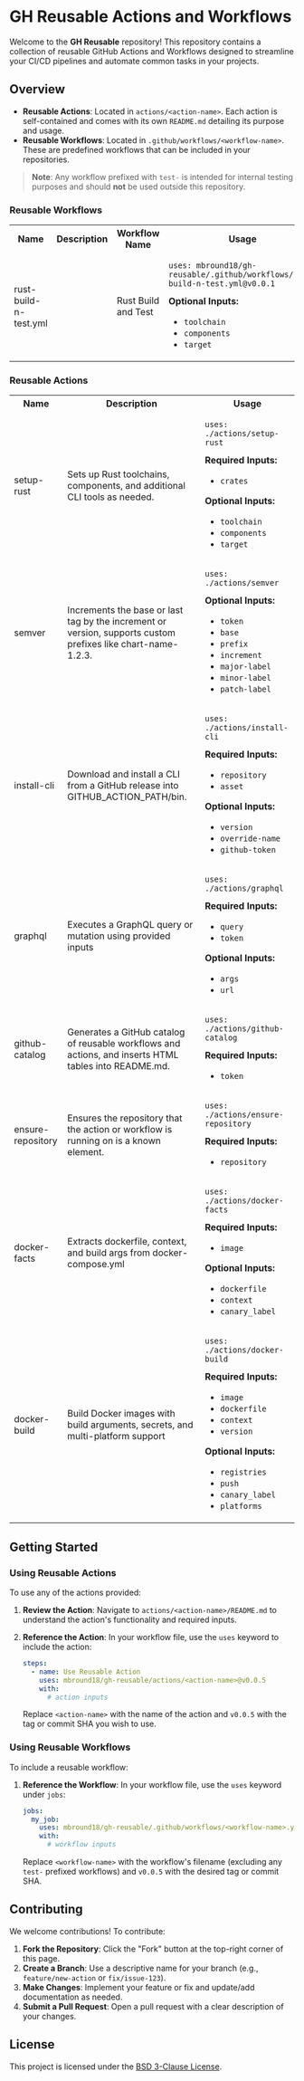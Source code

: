 # GH Reusable Actions and Workflows

Welcome to the **GH Reusable** repository! This repository contains a collection of reusable GitHub Actions and Workflows designed to streamline your CI/CD pipelines and automate common tasks in your projects.

## Overview

- **Reusable Actions**: Located in `actions/<action-name>`. Each action is self-contained and comes with its own `README.md` detailing its purpose and usage.
- **Reusable Workflows**: Located in `.github/workflows/<workflow-name>`. These are predefined workflows that can be included in your repositories.

> **Note**: Any workflow prefixed with `test-` is intended for internal testing purposes and should **not** be used outside this repository.

<!-- GENERATED:GITHUB-CATALOG:START -->
<h3>Reusable Workflows</h3>
<table>
    <tr>
        <th>Name</th>
        <th>Description</th>
        <th>Workflow Name</th>
        <th>Usage</th>
    </tr>
        <tr>
        <td>rust-build-n-test.yml</td>
        <td></td>
        <td>Rust Build and Test</td>
        <td>
            <pre><code>uses: mbround18/gh-reusable/.github/workflows/rust-build-n-test.yml@v0.0.1</code></pre><strong>Optional Inputs:</strong><ul><li><code>toolchain</code></li><li><code>components</code></li><li><code>target</code></li></ul>
        </td>
    </tr>
    </table>

<h3>Reusable Actions</h3>
<table>
    <tr>
        <th>Name</th>
        <th>Description</th>
        <th>Usage</th>
    </tr>
        <tr>
        <td>setup-rust</td>
        <td>Sets up Rust toolchains, components, and additional CLI tools as needed.</td>
        <td>
            <pre><code>uses: ./actions/setup-rust</code></pre><strong>Required Inputs:</strong><ul><li><code>crates</code></li></ul><strong>Optional Inputs:</strong><ul><li><code>toolchain</code></li><li><code>components</code></li><li><code>target</code></li></ul>
        </td>
    </tr>
        <tr>
        <td>semver</td>
        <td>Increments the base or last tag by the increment or version, supports custom prefixes like chart-name-1.2.3.</td>
        <td>
            <pre><code>uses: ./actions/semver</code></pre><strong>Optional Inputs:</strong><ul><li><code>token</code></li><li><code>base</code></li><li><code>prefix</code></li><li><code>increment</code></li><li><code>major-label</code></li><li><code>minor-label</code></li><li><code>patch-label</code></li></ul>
        </td>
    </tr>
        <tr>
        <td>install-cli</td>
        <td>Download and install a CLI from a GitHub release into GITHUB_ACTION_PATH/bin.</td>
        <td>
            <pre><code>uses: ./actions/install-cli</code></pre><strong>Required Inputs:</strong><ul><li><code>repository</code></li><li><code>asset</code></li></ul><strong>Optional Inputs:</strong><ul><li><code>version</code></li><li><code>override-name</code></li><li><code>github-token</code></li></ul>
        </td>
    </tr>
        <tr>
        <td>graphql</td>
        <td>Executes a GraphQL query or mutation using provided inputs</td>
        <td>
            <pre><code>uses: ./actions/graphql</code></pre><strong>Required Inputs:</strong><ul><li><code>query</code></li><li><code>token</code></li></ul><strong>Optional Inputs:</strong><ul><li><code>args</code></li><li><code>url</code></li></ul>
        </td>
    </tr>
        <tr>
        <td>github-catalog</td>
        <td>Generates a GitHub catalog of reusable workflows and actions, and inserts HTML tables into README.md.</td>
        <td>
            <pre><code>uses: ./actions/github-catalog</code></pre><strong>Required Inputs:</strong><ul><li><code>token</code></li></ul>
        </td>
    </tr>
        <tr>
        <td>ensure-repository</td>
        <td>Ensures the repository that the action or workflow is running on is a known element.</td>
        <td>
            <pre><code>uses: ./actions/ensure-repository</code></pre><strong>Required Inputs:</strong><ul><li><code>repository</code></li></ul>
        </td>
    </tr>
        <tr>
        <td>docker-facts</td>
        <td>Extracts dockerfile, context, and build args from docker-compose.yml</td>
        <td>
            <pre><code>uses: ./actions/docker-facts</code></pre><strong>Required Inputs:</strong><ul><li><code>image</code></li></ul><strong>Optional Inputs:</strong><ul><li><code>dockerfile</code></li><li><code>context</code></li><li><code>canary_label</code></li></ul>
        </td>
    </tr>
        <tr>
        <td>docker-build</td>
        <td>Build Docker images with build arguments, secrets, and multi-platform support</td>
        <td>
            <pre><code>uses: ./actions/docker-build</code></pre><strong>Required Inputs:</strong><ul><li><code>image</code></li><li><code>dockerfile</code></li><li><code>context</code></li><li><code>version</code></li></ul><strong>Optional Inputs:</strong><ul><li><code>registries</code></li><li><code>push</code></li><li><code>canary_label</code></li><li><code>platforms</code></li></ul>
        </td>
    </tr>
    </table>

<!-- GENERATED:GITHUB-CATALOG:STOP -->

## Getting Started

### Using Reusable Actions

To use any of the actions provided:

1. **Review the Action**: Navigate to `actions/<action-name>/README.md` to understand the action's functionality and required inputs.
2. **Reference the Action**: In your workflow file, use the `uses` keyword to include the action:

   ```yaml
   steps:
     - name: Use Reusable Action
       uses: mbround18/gh-reusable/actions/<action-name>@v0.0.5
       with:
         # action inputs
   ```

   Replace `<action-name>` with the name of the action and `v0.0.5` with the tag or commit SHA you wish to use.

### Using Reusable Workflows

To include a reusable workflow:

1. **Reference the Workflow**: In your workflow file, use the `uses` keyword under `jobs`:

   ```yaml
   jobs:
     my_job:
       uses: mbround18/gh-reusable/.github/workflows/<workflow-name>.yaml@v0.0.5
       with:
         # workflow inputs
   ```

   Replace `<workflow-name>` with the workflow's filename (excluding any `test-` prefixed workflows) and `v0.0.5` with the desired tag or commit SHA.

## Contributing

We welcome contributions! To contribute:

1. **Fork the Repository**: Click the "Fork" button at the top-right corner of this page.
2. **Create a Branch**: Use a descriptive name for your branch (e.g., `feature/new-action` or `fix/issue-123`).
3. **Make Changes**: Implement your feature or fix and update/add documentation as needed.
4. **Submit a Pull Request**: Open a pull request with a clear description of your changes.

## License

This project is licensed under the [BSD 3-Clause License](LICENSE).
